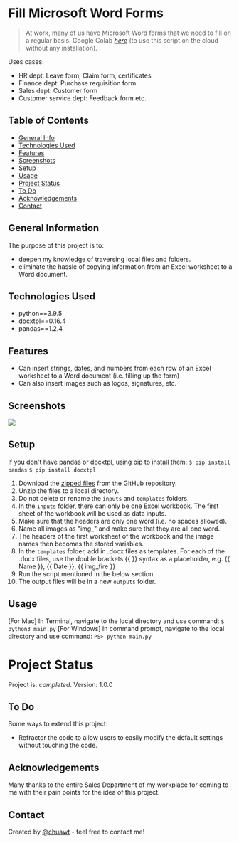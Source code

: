 # Fill Microsoft Word Forms
> At work, many of us have Microsoft Word forms that we need to fill on a regular basis.
> Google Colab [_here_](https://colab.research.google.com/drive/1ZAGiYGu0e-AAXBrE_TFoYv7Rkh8mhGjn) (to use this script on the cloud without any installation).


Uses cases:
- HR dept: Leave form, Claim form, certificates
- Finance dept: Purchase requisition form
- Sales dept: Customer form
- Customer service dept: Feedback form
etc.


## Table of Contents
* [General Info](#general-information)
* [Technologies Used](#technologies-used)
* [Features](#features)
* [Screenshots](#screenshots)
* [Setup](#setup)
* [Usage](#usage)
* [Project Status](#project-status)
* [To Do](#to-do)
* [Acknowledgements](#acknowledgements)
* [Contact](#contact)


## General Information
The purpose of this project is to:
- deepen my knowledge of traversing local files and folders.
- eliminate the hassle of copying information from an Excel worksheet to a Word document.


## Technologies Used
- python==3.9.5
- docxtpl==0.16.4
- pandas==1.2.4


## Features
- Can insert strings, dates, and numbers from each row of an Excel worksheet to a Word document (i.e. filling up the form)
- Can also insert images such as logos, signatures, etc.


## Screenshots
![](https://user-images.githubusercontent.com/25447529/203463209-77cf0281-d289-4738-9705-17acb5f6db66.png)

## Setup
If you don't have pandas or docxtpl, using pip to install them:
`$ pip install pandas`
`$ pip install docxtpl`

1. Download the [zipped files](https://github.com/chuawt/fill-forms/archive/refs/heads/main.zip) from the GitHub repository.
1. Unzip the files to a local directory.
1. Do not delete or rename the `inputs` and `templates` folders.
1. In the `inputs` folder, there can only be one Excel workbook. The first sheet of the workbook will be used as data inputs. 
1. Make sure that the headers are only one word (i.e. no spaces allowed).
1. Name all images as "img_<filename>" and make sure that they are all one word. 
1. The headers of the first worksheet of the workbook and the image names then becomes the stored variables.
1. In the `templates` folder, add in .docx files as templates. For each of the .docx files, use the double brackets {{ }} syntax as a placeholder, e.g. {{ Name }}, {{ Date }}, {{ img_fire }}  
1. Run the script mentioned in the below section. 
1. The output files will be in a new `outputs` folder.


## Usage
[For Mac] In Terminal, navigate to the local directory and use command:
`$ python3 main.py`
[For Windows] In command prompt, navigate to the local directory and use command:
`PS> python main.py`


# Project Status
Project is: _completed_.
Version: 1.0.0


## To Do
Some ways to extend this project:
- Refractor the code to allow users to easily modify the default settings without touching the code. 


## Acknowledgements
Many thanks to the entire Sales Department of my workplace for coming to me with their pain points for the idea of this project.


## Contact
Created by [@chuawt](https://chuawt.github.io) - feel free to contact me!
